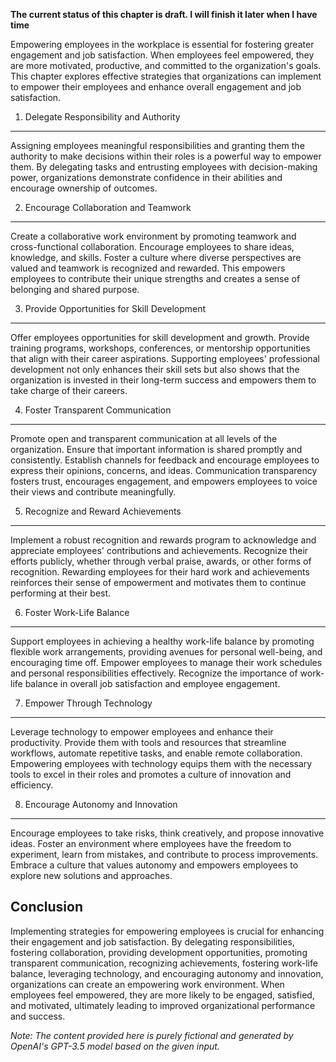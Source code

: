 **The current status of this chapter is draft. I will finish it later when I have time**

Empowering employees in the workplace is essential for fostering greater engagement and job satisfaction. When employees feel empowered, they are more motivated, productive, and committed to the organization's goals. This chapter explores effective strategies that organizations can implement to empower their employees and enhance overall engagement and job satisfaction.

1. Delegate Responsibility and Authority
----------------------------------------

Assigning employees meaningful responsibilities and granting them the authority to make decisions within their roles is a powerful way to empower them. By delegating tasks and entrusting employees with decision-making power, organizations demonstrate confidence in their abilities and encourage ownership of outcomes.

2. Encourage Collaboration and Teamwork
---------------------------------------

Create a collaborative work environment by promoting teamwork and cross-functional collaboration. Encourage employees to share ideas, knowledge, and skills. Foster a culture where diverse perspectives are valued and teamwork is recognized and rewarded. This empowers employees to contribute their unique strengths and creates a sense of belonging and shared purpose.

3. Provide Opportunities for Skill Development
----------------------------------------------

Offer employees opportunities for skill development and growth. Provide training programs, workshops, conferences, or mentorship opportunities that align with their career aspirations. Supporting employees' professional development not only enhances their skill sets but also shows that the organization is invested in their long-term success and empowers them to take charge of their careers.

4. Foster Transparent Communication
-----------------------------------

Promote open and transparent communication at all levels of the organization. Ensure that important information is shared promptly and consistently. Establish channels for feedback and encourage employees to express their opinions, concerns, and ideas. Communication transparency fosters trust, encourages engagement, and empowers employees to voice their views and contribute meaningfully.

5. Recognize and Reward Achievements
------------------------------------

Implement a robust recognition and rewards program to acknowledge and appreciate employees' contributions and achievements. Recognize their efforts publicly, whether through verbal praise, awards, or other forms of recognition. Rewarding employees for their hard work and achievements reinforces their sense of empowerment and motivates them to continue performing at their best.

6. Foster Work-Life Balance
---------------------------

Support employees in achieving a healthy work-life balance by promoting flexible work arrangements, providing avenues for personal well-being, and encouraging time off. Empower employees to manage their work schedules and personal responsibilities effectively. Recognize the importance of work-life balance in overall job satisfaction and employee engagement.

7. Empower Through Technology
-----------------------------

Leverage technology to empower employees and enhance their productivity. Provide them with tools and resources that streamline workflows, automate repetitive tasks, and enable remote collaboration. Empowering employees with technology equips them with the necessary tools to excel in their roles and promotes a culture of innovation and efficiency.

8. Encourage Autonomy and Innovation
------------------------------------

Encourage employees to take risks, think creatively, and propose innovative ideas. Foster an environment where employees have the freedom to experiment, learn from mistakes, and contribute to process improvements. Embrace a culture that values autonomy and empowers employees to explore new solutions and approaches.

Conclusion
----------

Implementing strategies for empowering employees is crucial for enhancing their engagement and job satisfaction. By delegating responsibilities, fostering collaboration, providing development opportunities, promoting transparent communication, recognizing achievements, fostering work-life balance, leveraging technology, and encouraging autonomy and innovation, organizations can create an empowering work environment. When employees feel empowered, they are more likely to be engaged, satisfied, and motivated, ultimately leading to improved organizational performance and success.

*Note: The content provided here is purely fictional and generated by OpenAI's GPT-3.5 model based on the given input.*
